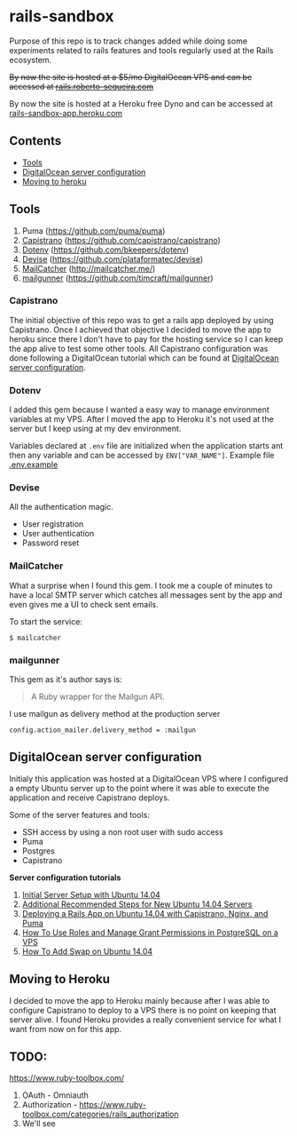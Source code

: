 # rails-sandbox

Purpose of this repo is to track changes added while doing some experiments related to rails features and tools regularly used at the Rails ecosystem.

~~By now the site is hosted at a $5/mo DigitalOcean VPS and can be accessed at [rails.roberto-sequeira.com](http://rails.roberto-sequeira.com)~~

By now the site is hosted at a Heroku free Dyno and can be accessed at [rails-sandbox-app.heroku.com](https://rails-sandbox-app.herokuapp.com/)


## Contents

* [Tools](#tools)
* [DigitalOcean server configuration](#digitalocean-server-configuration)
* [Moving to heroku](#tools)


## Tools

1. Puma (https://github.com/puma/puma)
2. [Capistrano](#capistrano) (https://github.com/capistrano/capistrano)
3. [Dotenv](#dotenv) (https://github.com/bkeepers/dotenv)
4. [Devise](#devise) (https://github.com/plataformatec/devise)
5. [MailCatcher](#mailcatcher) (http://mailcatcher.me/)
6. [mailgunner](#mailgunner) (https://github.com/timcraft/mailgunner)

### Capistrano

The initial objective of this repo was to get a rails app deployed by using Capistrano. Once I achieved that objective I decided to move the app to heroku since there I don't have to pay for the hosting service so I can keep the app alive to test some other tools.
All Capistrano configuration was done following a DigitalOcean tutorial which can be found at [DigitalOcean server configuration](#digitalocean-server-configuration).

### Dotenv

I added this gem because I wanted a easy way to manage environment variables at my VPS.
After I moved the app to Heroku it's not used at the server but I keep using at my dev environment.

Variables declared at `.env` file are initialized when the application starts ant then any variable and can be accessed by `ENV["VAR_NAME"]`. 
Example file [.env.example](.env.example)

### Devise

All the authentication magic.

* User registration
* User authentication
* Password reset

### MailCatcher

What a surprise when I found this gem. I took me a couple of minutes to have a local SMTP server which catches all messages sent by the app and even gives me a UI to check sent emails.

To start the service:

```
$ mailcatcher
```

### mailgunner

This gem as it's author says is:

> A Ruby wrapper for the Mailgun API.

I use mailgun as delivery method at the production server
```
config.action_mailer.delivery_method = :mailgun
```

## DigitalOcean server configuration

Initialy this application was hosted at a DigitalOcean VPS where I configured a empty Ubuntu server up to the point where it was able to execute the application and receive Capistrano deploys.

Some of the server features and tools:
* SSH access by using a non root user with sudo access
* Puma
* Postgres
* Capistrano

**Server configuration tutorials**

  1. [Initial Server Setup with Ubuntu 14.04](https://www.digitalocean.com/community/tutorials/initial-server-setup-with-ubuntu-14-04)
  2. [Additional Recommended Steps for New Ubuntu 14.04 Servers](https://www.digitalocean.com/community/tutorials/additional-recommended-steps-for-new-ubuntu-14-04-servers)
  3. [Deploying a Rails App on Ubuntu 14.04 with Capistrano, Nginx, and Puma](https://www.digitalocean.com/community/tutorials/deploying-a-rails-app-on-ubuntu-14-04-with-capistrano-nginx-and-puma)
  4. [How To Use Roles and Manage Grant Permissions in PostgreSQL on a VPS](https://www.digitalocean.com/community/tutorials/how-to-use-roles-and-manage-grant-permissions-in-postgresql-on-a-vps--2)
  5. [How To Add Swap on Ubuntu 14.04](https://www.digitalocean.com/community/tutorials/how-to-add-swap-on-ubuntu-14-04)

## Moving to Heroku

I decided to move the app to Heroku mainly because after I was able to configure Capistrano to deploy to a VPS there is no point on keeping that server alive. 
I found Heroku provides a really convenient service for what I want from now on for this app.

## TODO:

https://www.ruby-toolbox.com/

1. OAuth - Omniauth
2. Authorization - https://www.ruby-toolbox.com/categories/rails_authorization
3. We'll see


